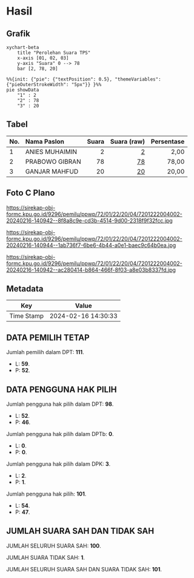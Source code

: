 # Hasil

## Grafik

```mermaid
xychart-beta
    title "Perolehan Suara TPS"
    x-axis [01, 02, 03]
    y-axis "Suara" 0 --> 78
    bar [2, 78, 20]
```

```mermaid
%%{init: {"pie": {"textPosition": 0.5}, "themeVariables": {"pieOuterStrokeWidth": "5px"}} }%%
pie showData
    "1" : 2
    "2" : 78
    "3" : 20
```

## Tabel

| No. | Nama Paslon    | Suara | Suara (raw) | Persentase |
|:--- |:-------------- | -----:| -----------:| ----------:|
| 1   | ANIES MUHAIMIN | 2     | [2][p-1]    | 2,00       |
| 2   | PRABOWO GIBRAN | 78    | [78][p-2]   | 78,00      |
| 3   | GANJAR MAHFUD  | 20    | [20][p-3]   | 20,00      |


[p-1]: https://github.com/gigit-pemilu/pemilu-2024-72-sulawesi-tengah/blob/main/pilpres/hitung-suara/sub/72-sulawesi-tengah/sub/01-banggai/sub/22-mantoh/sub/2004-binotik/sub/002-tps/sub/paslon-1.txt
[p-2]: https://github.com/gigit-pemilu/pemilu-2024-72-sulawesi-tengah/blob/main/pilpres/hitung-suara/sub/72-sulawesi-tengah/sub/01-banggai/sub/22-mantoh/sub/2004-binotik/sub/002-tps/sub/paslon-2.txt
[p-3]: https://github.com/gigit-pemilu/pemilu-2024-72-sulawesi-tengah/blob/main/pilpres/hitung-suara/sub/72-sulawesi-tengah/sub/01-banggai/sub/22-mantoh/sub/2004-binotik/sub/002-tps/sub/paslon-3.txt

## Foto C Plano

https://sirekap-obj-formc.kpu.go.id/9296/pemilu/ppwp/72/01/22/20/04/7201222004002-20240216-140942--8f8a8c9e-cd3b-4514-9d00-2318f9f32fcc.jpg

https://sirekap-obj-formc.kpu.go.id/9296/pemilu/ppwp/72/01/22/20/04/7201222004002-20240216-140944--1ab736f7-6be6-4b44-a0e1-baec9c64b0ea.jpg

https://sirekap-obj-formc.kpu.go.id/9296/pemilu/ppwp/72/01/22/20/04/7201222004002-20240216-140942--ac280414-b864-466f-8f03-a8e03b8337fd.jpg


## Metadata

| Key        | Value               |
| ---------- | ------------------- |
| Time Stamp | 2024-02-16 14:30:33 |


## DATA PEMILIH TETAP

Jumlah pemilih dalam DPT: **111**.
 * L: **59**.
 * P: **52**.

## DATA PENGGUNA HAK PILIH

Jumlah pengguna hak pilih dalam DPT: **98**.
 * L: **52**.
 * P: **46**.

Jumlah pengguna hak pilih dalam DPTb: **0**.
 * L: **0**.
 * P: **0**.

Jumlah pengguna hak pilih dalam DPK: **3**.
 * L: **2**.
 * P: **1**.

Jumlah pengguna hak pilih: **101**.
 * L: **54**.
 * P: **47**.

## JUMLAH SUARA SAH DAN TIDAK SAH

JUMLAH SELURUH SUARA SAH: **100**.

JUMLAH SUARA TIDAK SAH: **1**.

JUMLAH SELURUH SUARA SAH DAN SUARA TIDAK SAH: **101**.


